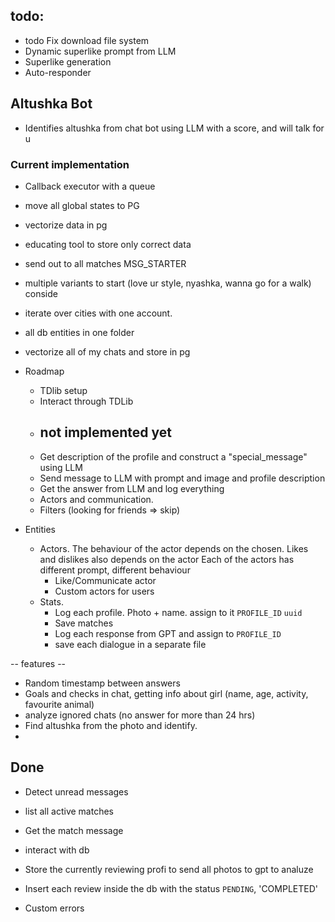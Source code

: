 ## todo:

- todo Fix download file system
- Dynamic superlike prompt from LLM
- Superlike generation
- Auto-responder

## Altushka Bot

- Identifies altushka from chat bot using LLM with a score, and will talk for u

### Current implementation

- Callback executor with a queue
- move all global states to PG
- vectorize data in pg
- educating tool to store only correct data
- send out to all matches MSG_STARTER
- multiple variants to start (love ur style, nyashka, wanna go for a walk) conside
- iterate over cities with one account.
- all db entities in one folder
- vectorize all of my chats and store in pg

- Roadmap
    - TDlib setup
    - Interact through TDLib
    - ## not implemented yet
    - Get description of the profile and construct a "special_message" using LLM
    - Send message to LLM with prompt and image and profile description
    - Get the answer from LLM and log everything
    - Actors and communication.
    - Filters (looking for friends => skip)
- Entities
    - Actors. The behaviour of the actor depends on the chosen.
      Likes and dislikes also depends on the actor
      Each of the actors has different prompt, different behaviour
        - Like/Communicate actor
        - Custom actors for users
    - Stats.
        - Log each profile. Photo + name. assign to it `PROFILE_ID`  `uuid`
        - Save matches
        - Log each response from GPT and assign to `PROFILE_ID`
        - save each dialogue in a separate file

-- features --

- Random timestamp between answers
- Goals and checks in chat, getting info about girl (name, age, activity, favourite animal)
- analyze ignored chats (no answer for more than 24 hrs)
- Find altushka from the photo and identify.
-

## Done

- Detect unread messages
- list all active matches
- Get the match message
- interact with db
- Store the currently reviewing profi to send all photos to gpt to analuze
- Insert each review inside the db with the status `PENDING`, 'COMPLETED'

- Custom errors
 
